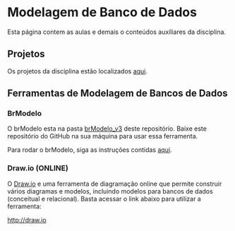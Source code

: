 # Modelagem de Banco de Dados

Esta página contem as aulas e demais o conteúdos auxiliares da disciplina.

## Projetos

Os projetos da disciplina estão localizados [aqui](https://github.com/andre-romano/tutorial_php/tree/master/projetos).

## Ferramentas de Modelagem de Bancos de Dados

### BrModelo

O brModelo esta na pasta [brModelo_v3](./brModelo_v3/) deste repositório. Baixe este repositório do GitHub na sua máquina para usar essa ferramenta.

Para rodar o brModelo, siga as instruções contidas [aqui](./brModelo_v3/).

### Draw.io (ONLINE)

O [Draw.io](http://draw.io) e uma ferramenta de diagramação online que permite construir vários diagramas e modelos, incluindo modelos para bancos de dados (conceitual e relacional). Basta acessar o link abaixo para utilizar a ferramenta:

http://draw.io
